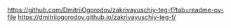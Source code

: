 https://github.com/DmitriiOgorodov/zakrivayuschiy-teg-f?tab=readme-ov-file
https://dmitriiogorodov.github.io/zakrivayuschiy-teg-f/
